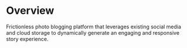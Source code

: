 # Overview
Frictionless photo blogging platform that leverages existing social media and cloud storage to dynamically generate an engaging and responsive story experience.

